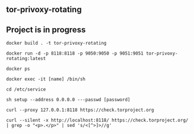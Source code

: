 ## tor-privoxy-rotating

## Project is in progress

`docker build . -t tor-privoxy-rotating`

`docker run -d -p 8118:8118 -p 9050:9050 -p 9051:9051 tor-privoxy-rotating:latest`

`docker ps`

`docker exec -it [name] /bin/sh`

`cd /etc/service`

`sh setup --address 0.0.0.0 ---passwd [password]`

`curl --proxy 127.0.0.1:8118 https://check.torproject.org`

`curl --silent -x http://localhost:8118/ https://check.torproject.org/ | grep -o "<p>.</p>" | sed 's/<[^>]>//g'`
